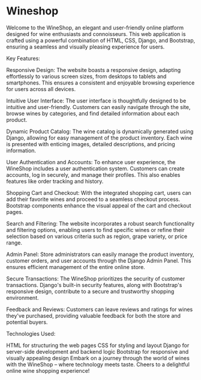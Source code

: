 # Wineshop
Welcome to the WineShop, an elegant and user-friendly online platform designed for wine enthusiasts and connoisseurs. This web application is crafted using a powerful combination of HTML, CSS, Django, and Bootstrap, ensuring a seamless and visually pleasing experience for users.

Key Features:

Responsive Design: The website boasts a responsive design, adapting effortlessly to various screen sizes, from desktops to tablets and smartphones. This ensures a consistent and enjoyable browsing experience for users across all devices.

Intuitive User Interface: The user interface is thoughtfully designed to be intuitive and user-friendly. Customers can easily navigate through the site, browse wines by categories, and find detailed information about each product.

Dynamic Product Catalog: The wine catalog is dynamically generated using Django, allowing for easy management of the product inventory. Each wine is presented with enticing images, detailed descriptions, and pricing information.

User Authentication and Accounts: To enhance user experience, the WineShop includes a user authentication system. Customers can create accounts, log in securely, and manage their profiles. This also enables features like order tracking and history.

Shopping Cart and Checkout: With the integrated shopping cart, users can add their favorite wines and proceed to a seamless checkout process. Bootstrap components enhance the visual appeal of the cart and checkout pages.

Search and Filtering: The website incorporates a robust search functionality and filtering options, enabling users to find specific wines or refine their selection based on various criteria such as region, grape variety, or price range.

Admin Panel: Store administrators can easily manage the product inventory, customer orders, and user accounts through the Django Admin Panel. This ensures efficient management of the entire online store.

Secure Transactions: The WineShop prioritizes the security of customer transactions. Django's built-in security features, along with Bootstrap's responsive design, contribute to a secure and trustworthy shopping environment.

Feedback and Reviews: Customers can leave reviews and ratings for wines they've purchased, providing valuable feedback for both the store and potential buyers.

Technologies Used:

HTML for structuring the web pages
CSS for styling and layout
Django for server-side development and backend logic
Bootstrap for responsive and visually appealing design
Embark on a journey through the world of wines with the WineShop – where technology meets taste. Cheers to a delightful online wine shopping experience!





